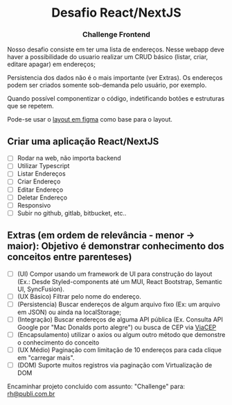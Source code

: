 <h1 align="center">
   Desafio React/NextJS  
<br>
<h3 align="center">
Challenge Frontend   
<br>
</h3>
</h1>

Nosso desafio consiste em ter uma lista de endereços. 
Nesse webapp deve haver a possibilidade do usuario realizar um CRUD básico (listar, criar, editare apagar) em  endereços;

Persistencia dos dados não é o mais importante (ver Extras). Os endereços podem ser criados somente sob-demanda pelo usuário, por exemplo.

Quando possível componentizar o código, indetificando botões e estruturas que se repetem.

Pode-se usar o [layout em figma](https://www.figma.com/file/6wVP58vAlQMPPwugVPX3Fi/ChallengeFrontEnd?node-id=0%3A1) como base para o layout.

## Criar uma aplicação React/NextJS
- [ ] Rodar na web, não importa backend
- [ ] Utilizar Typescript
- [ ] Listar Endereços
- [ ] Criar Endereço
- [ ] Editar Endereço
- [ ] Deletar Endereço
- [ ] Responsivo
- [ ] Subir no github, gitlab, bitbucket, etc..

## Extras (em ordem de relevância - menor -> maior): Objetivo é demonstrar conhecimento dos conceitos entre parenteses) 
- [ ] (UI) Compor usando um framework de UI para construção do layout (Ex.: Desde Styled-components até um MUI, React Bootstrap, Semantic UI, SyncFusion).
- [ ] (UX Básico) Filtrar pelo nome do endereço.
- [ ] (Persistencia) Buscar endereços de algum arquivo fixo (Ex: um arquivo em JSON) ou ainda na localStorage;
- [ ] (Integração) Buscar endereços de alguma API pública (Ex. Consulta API Google por "Mac Donalds porto alegre") ou busca de CEP via [ViaCEP](https://viacep.com.br/)  
- [ ] (Encapsulamento) utilizar o axios ou algum outro método que demonstre o conhecimento do conceito
- [ ] (UX Médio) Paginação com limitação de 10 endereços para cada clique em "carregar mais".
- [ ] (DOM) Suporte muitos registros via paginação com Virtualização de DOM

Encaminhar projeto concluido com assunto: "Challenge" para: rh@publi.com.br
